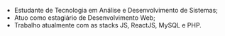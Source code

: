 - Estudante de Tecnologia em Análise e Desenvolvimento de Sistemas;
- Atuo como estagiário de Desenvolvimento Web;
- Trabalho atualmente com as stacks JS, ReactJS, MySQL e PHP.


<!---
T-pl/T-pl is a ✨ special ✨ repository because its `README.md` (this file) appears on your GitHub profile.
You can click the Preview link to take a look at your changes.
--->
